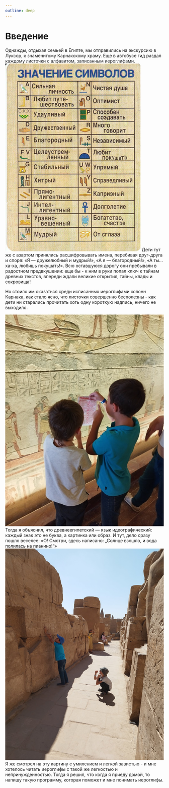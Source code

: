 ```yaml
---
outline: deep
---
```

# Введение

Однажды, отдыхая семьей в Египте, мы отправились на экскурсию в Луксор, к знаменитому Карнакскому храму. Еще
в автобусе гид раздал каждому листочки с алфавитом, записанным иероглифами. 
![alt text](image1.jpeg)
Дети тут же с азартом принялись
расшифровывать имена, перебивая друг-друга и споря: «Я — дружелюбный и мудрый!», «А я — благородный!», «А
ты… ха-ха, любишь покушать!». Всю оставшуюся дорогу они пребывали в радостном предвкушении: еще бы - к ним
в руки попал ключ к тайнам древних текстов, впереди ждали великие открытия, тайны, клады и сокровища!

Но стоило им оказаться среди исписанных иероглифами колонн Карнака, как стало ясно, что листочки 
совершенно бесполезны - как дети ни старались прочитать хоть одну короткую надпись, ничего не выходило.

![alt text](photo1.jpg)
Тогда я объяснил, что древнеегипетский — язык идеографический: каждый знак это не буква, а картинка или образ.
И тут, дело сразу пошло веселее: «О! Смотри, здесь написано: „Солнце взошло, и вода полилась на пианино!“»
![alt text](photo3.jpg)
Я же смотрел на эту картину с умилением и легкой завистью - и мне хотелось читать иероглифы с такой же 
легкостью и непринужденностью. Тогда я решил, что когда я приеду домой, то напишу такую программу, которая 
поможет и мне понимать иероглифы.

